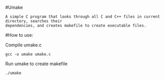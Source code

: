 #Umake
	
	A simple C program that looks through all C and C++ files in current directory, searches their 
	dependencies, and creates makefile to create executable files.

#How to use:

Compile umake.c
	
	gcc -o umake umake.c

Run umake to create makefile

	./umake

